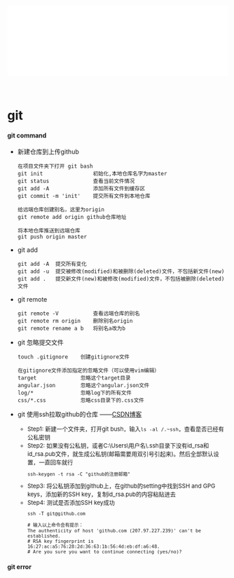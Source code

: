 <div id="navifation" class='headbar'>
    <iframe id='head' align="center" width="100%" height="160" src="others_show.html"  frameborder="no" border="0" marginwidth="0" marginheight="px" scrolling="no" ></iframe>
</div>
<style>
    .headbar{text-align:center}
    .iframe{margin:0 auto;}
</style>
<script>
    var oDiv = document.getElementById('head');
    oDiv.style.position = 'fixed'; oDiv.style.top = '0px'; oDiv.style.left = '0px';
    document.title="others/git";
</script>
<br><br>
<!-- ___________________________________________ -->
<!-- ___________________________________________ -->

# git

#### git command


* 新建仓库到上传github
    ```git
    在项目文件夹下打开 git bash
    git init                初始化,本地仓库名字为master
    git status              查看当前文件情况
    git add -A              添加所有文件到缓存区
    git commit -m 'init'    提交所有文件到本地仓库

    给远端仓库创建别名，这里为origin
    git remote add origin github仓库地址
    
    将本地仓库推送到远端仓库
    git push origin master

    ```

* git add
    ```git
    git add -A  提交所有变化
    git add -u  提交被修改(modified)和被删除(deleted)文件，不包括新文件(new)
    git add .   提交新文件(new)和被修改(modified)文件，不包括被删除(deleted)文件
    ```

* git remote
    ```git
    git remote -V           查看远端仓库的别名
    git remote rm origin    删除别名origin
    git remote rename a b   将别名a改为b
    ```

* git 忽略提交文件
    ```git
    touch .gitignore    创建gitignore文件
        
    在gitignore文件添加指定的忽略文件（可以使用vim编辑）
    target              忽略这个target目录
    angular.json        忽略这个angular.json文件
    log/*               忽略log下的所有文件
    css/*.css           忽略css目录下的.css文件
    ```

* git 使用ssh拉取github的仓库 ——[CSDN博客](https://blog.csdn.net/felicity294250051/article/details/53606158)
    <font size=2>
    + Step1: 新建一个文件夹，打开git bush，输入`ls -al /.~ssh`，查看是否已经有公私密钥
    + Step2: 如果没有公私钥，或者C:\Users\用户名\\.ssh目录下没有id_rsa和id_rsa.pub文件，就生成公私钥(邮箱需要用双引号引起来)。然后全部默认设置，一直回车就行
        ```git
        ssh-keygen -t rsa -C "github的注册邮箱"
        ```
    + Step3: 将公私钥添加到github上，在github的setting中找到SSH and GPG keys，添加新的SSH key，复制id_rsa.pub的内容粘贴进去
    + Step4: 测试是否添加SSH key成功
        ```git
        ssh -T git@github.com

        # 输入以上命令会有提示：
        The authenticity of host 'github.com (207.97.227.239)' can't be established.
        # RSA key fingerprint is 16:27:ac:a5:76:28:2d:36:63:1b:56:4d:eb:df:a6:48.
        # Are you sure you want to continue connecting (yes/no)?
        ```
    </font>

#### git error

